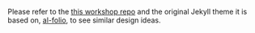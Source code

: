 Please refer to the [this workshop repo](https://github.com/diffusionworkshop/diffusionworkshop.github.io) and the original Jekyll theme it is based on, [al-folio](https://github.com/alshedivat/al-folio), to see similar design ideas. 